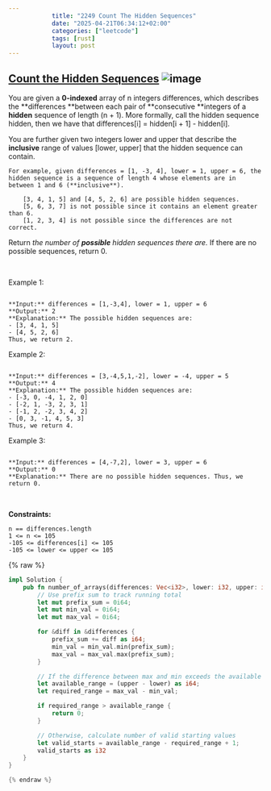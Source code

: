 ```yaml
---
            title: "2249 Count The Hidden Sequences"
            date: "2025-04-21T06:34:12+02:00"
            categories: ["leetcode"]
            tags: [rust]
            layout: post
---
```

            
## [Count the Hidden Sequences](https://leetcode.com/problems/count-the-hidden-sequences) ![image](https://img.shields.io/badge/Difficulty-Medium-orange)

You are given a **0-indexed** array of n integers differences, which describes the **differences **between each pair of **consecutive **integers of a **hidden** sequence of length (n + 1). More formally, call the hidden sequence hidden, then we have that differences[i] = hidden[i + 1] - hidden[i].

You are further given two integers lower and upper that describe the **inclusive** range of values [lower, upper] that the hidden sequence can contain.

	For example, given differences = [1, -3, 4], lower = 1, upper = 6, the hidden sequence is a sequence of length 4 whose elements are in between 1 and 6 (**inclusive**).

		[3, 4, 1, 5] and [4, 5, 2, 6] are possible hidden sequences.
		[5, 6, 3, 7] is not possible since it contains an element greater than 6.
		[1, 2, 3, 4] is not possible since the differences are not correct.

Return *the number of **possible** hidden sequences there are.* If there are no possible sequences, return 0.

 

Example 1:

```

**Input:** differences = [1,-3,4], lower = 1, upper = 6
**Output:** 2
**Explanation:** The possible hidden sequences are:
- [3, 4, 1, 5]
- [4, 5, 2, 6]
Thus, we return 2.

```

Example 2:

```

**Input:** differences = [3,-4,5,1,-2], lower = -4, upper = 5
**Output:** 4
**Explanation:** The possible hidden sequences are:
- [-3, 0, -4, 1, 2, 0]
- [-2, 1, -3, 2, 3, 1]
- [-1, 2, -2, 3, 4, 2]
- [0, 3, -1, 4, 5, 3]
Thus, we return 4.

```

Example 3:

```

**Input:** differences = [4,-7,2], lower = 3, upper = 6
**Output:** 0
**Explanation:** There are no possible hidden sequences. Thus, we return 0.

```

 

**Constraints:**

	n == differences.length
	1 <= n <= 105
	-105 <= differences[i] <= 105
	-105 <= lower <= upper <= 105

{% raw %}
```rust
impl Solution {
    pub fn number_of_arrays(differences: Vec<i32>, lower: i32, upper: i32) -> i32 {
        // Use prefix sum to track running total
        let mut prefix_sum = 0i64;
        let mut min_val = 0i64;
        let mut max_val = 0i64;

        for &diff in &differences {
            prefix_sum += diff as i64;
            min_val = min_val.min(prefix_sum);
            max_val = max_val.max(prefix_sum);
        }

        // If the difference between max and min exceeds the available range, return 0
        let available_range = (upper - lower) as i64;
        let required_range = max_val - min_val;

        if required_range > available_range {
            return 0;
        }

        // Otherwise, calculate number of valid starting values
        let valid_starts = available_range - required_range + 1;
        valid_starts as i32
    }
}

{% endraw %}
